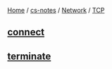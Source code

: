 [Home](https://mengxianbin.github.io) /
[cs-notes](https://mengxianbin.github.io/cs-notes/site) /
[Network](https://mengxianbin.github.io/cs-notes/site/Network) /
[TCP](https://mengxianbin.github.io/cs-notes/site/Network/TCP)

## [connect](https://mengxianbin.github.io/cs-notes/site/Network/TCP/connect)

## [terminate](https://mengxianbin.github.io/cs-notes/site/Network/TCP/terminate)
